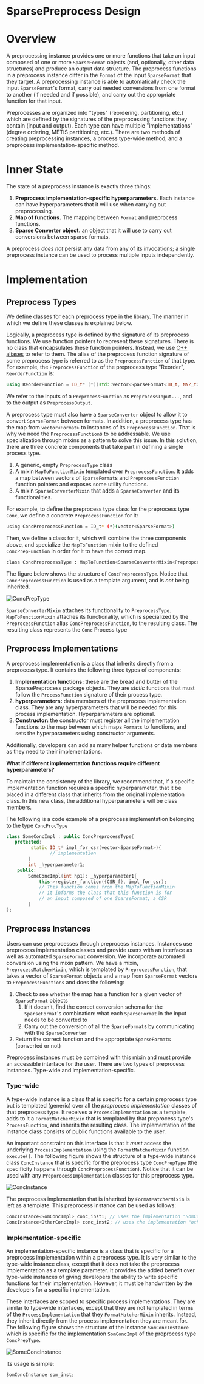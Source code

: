 # SparsePreprocess Design

# Overview

A preprocessing instance provides one or more functions that take an input composed of one or more `SparseFormat` objects (and, optionally, other data structures) and produce an output data structure. The preprocess functions in a preprocess instance differ in the `Format` of the input `SparseFormat` that they target. A preprocessing instance is able to automatically check the input `SparseFormat`'s format, carry out needed conversions from one format to another (if needed and if possible), and carry out the appropriate function for that input. 

Preprocesses are organized into "types" (reordering, partitioning, etc.) which are defined by the signatures of the preprocessing functions they contain (input and output). Each type can have multiple "implementations" (degree ordering, METIS partitioning, etc.). There are two methods of creating preprocessing instances, a process type-wide method, and a preprocess implementation-specific method.

# Inner State

The state of a preprocess instance is exactly three things:

1. **Preprocess implementation-specific hyperparameters.** Each instance can have hyperparameters that it will use when carrying out preprocessing.
2. **Map of functions.** The mapping between `Format` and preprocess functions.
3. **Sparse Converter object.** an object that it will use to carry out conversions between sparse formats.

A preprocess *does not* persist any data from any of its invocations; a single preprocess instance can be used to process multiple inputs independently.

# Implementation

## Preprocess Types

We define classes for each preprocess type in the library. The manner in which we define these classes is explained below.

Logically, a preprocess type is defined by the signature of its preprocess functions. We use function pointers to represent these signatures. There is no class that encapsulates these function pointers. Instead, we use [C++ aliases](https://en.cppreference.com/w/cpp/language/type_alias) to refer to them. The alias of the preprocess function signature of some preprocess type is referred to as the `PreprocessFunction` of that type. For example, the `PreprocessFunction` of the preprocess type "Reorder", `ReorderFunction` is:

```cpp
using ReorderFunction = ID_t* (*)(std::vector<SparseFormat<ID_t, NNZ_t>*>)
```

We refer to the inputs of a `PreprocessFunction` as `PreprocessInput...`, and to the output as `PreprocessOutput`. 

A preprocess type must also have a `SparseConverter` object to allow it to convert `SparseFormat` between formats. In addition, a preprocess type has the map from `vector<Format>` to instances of its `PreprocessFunction`. That is why we need the `PreprocessFunction`s to be addressable. We use specialization through mixins as a pattern to solve this issue. In this solution, there are three concrete components that take part in defining a single process type. 

1. A generic, empty `PreprocessType` class
2. A mixin `MapToFunctionMixin` templated over `PreprocessFunction`. It adds a map between vectors of `SparseFormat`s and `PreprocessFunction` function pointers and exposes some utility functions.
3. A mixin `SparseConverterMixin` that adds a `SparseConverter` and its functionalities.

For example, to define the preprocess type class for the preprocess type `Conc`, we define a concrete `PreprocessFunction` for it:

```bash
using ConcPreprocessFunction = ID_t* (*)(vector<SparseFormat>) 
```

Then, we define a class for it, which will combine the three components above, and specialize the `MapToFunction` mixin to the defined `ConcPrepFunction` in order for it to have the correct map.

```bash
class ConcPreprocessType : MapToFunction<SparseConverterMixin<PrepropcessType>, ConcPreprocessFunction>{};
```

The figure below shows the structure of `ConcPreprocessType`. Notice that `ConcPreprocessFunction` is used as a template argument, and is *not* being inherited.

![ConcPrepType](../../doxygen/pages/res/concpreptype.png)

`SparseConverterMixin` attaches its functionality to `PreprocessType`. `MapToFunctionMixin` attaches its functionality, which is specialized by the `PreprocessFunction` alias `ConcPreprocessFunction`, to the resulting class. The resulting class represents the `Conc` Process type

## Preprocess Implementations

A preprocess implementation is a class that inherits directly from a preprocess type. It contains the following three types of components:

1. **Implementation functions:** these are the bread and butter of the SparsePreprocess package objects. They are *static* functions that must follow the `ProcessFunction` signature of their process type.
2. **hyperparameters:** data members of the preprocess implementation class. They are any hyperparameters that will be needed for this process implementation. Hyperparameters are optional.
3. **Constructor:** the constructor must register all the implementation functions to the map between which maps `Formats` to functions, and sets the hyperparameters using constructor arguments.

Additionally, developers can add as many helper functions or data members as they need to their implementations.

**What if different implementation functions require different hyperparameters?**

To maintain the consistency of the library, we recommend that, if a specific implementation function requires a specific hyperparameter, that it be placed in a different class that inherits from the original implementation class. In this new class, the additional hyperparameters will be class members.

The following is a code example of a preprocess implementation belonging to the type `ConcProcType`

```cpp
class SomeConcImpl : public ConcPreprocessType{
   protected:
		 static ID_t* impl_for_csr(vector<SparseFormat>){
				// implementation
		}
		int _hyperparameter1;
	public:
		SomeConcImpl(int hp1): _hyperparameter1{
			this->register_function({CSR_f}, impl_for_csr);
			// This function comes from the MapToFunctionMixin
			// it informs the class that this function is for
			// an input composed of one SparseFormat; a CSR 
		}
};
```

## Preprocess Instances

Users can use preprocesses through preprocess instances. Instances use preprocess implementation classes and provide users with an interface as well as automated `SparseFormat` conversion. We incorporate automated conversion using the mixin pattern. We have a mixin, `PreprocessMatcherMixin`, which is templated by `PreprocessFunction`, that takes a vector of `SparseFormat` objects and a map from `SparseFormat` vectors to `PreprocessFunctions` and does the following:

1. Check to see whether the map has a function for a given vector of `SparseFormat` objects
    1. If it doesn't, find the correct conversion schema for the `SparseFormat`'s combination: what each `SparseFormat` in the input needs to be converted to
    2. Carry out the conversion of all the `SparseFormat`s by communicating with the `SparseConverter`
2. Return the correct function and the appropriate `SparseFormat`s (converted or not)

Preprocess instances must be combined with this mixin and must provide an accessible interface for the user. There are two types of preprocess instances. Type-wide and implementation-specific.

### Type-wide

A type-wide instance is a class that is specific for a certain preprocess type but is templated (generic) over all the *preprocess implementation* classes of that preprocess type. It receives a `ProcessImplementation` as a template, adds to it a `FormatMatcherMixin` that is templated by that preprocess type's `ProcessFunction`, and inherits the resulting class. The implementation of the instance class consists of public functions available to the user.

An important constraint on this interface is that it *must* access the underlying `ProcessImplementation` using the `FormatMatcherMixin` function `execute()`. The following figure shows the structure of a type-wide instance class `ConcInstance` that is specific for the preprocess type `ConcPrepType` (the specificity happens through `ConcPreprocessFunction`). Notice that it can be used with any `PreporocessImplementation` classes for this preprocess type.

![ConcInstance](../../doxygen/pages/res/concinstance.png)

The preprocess implementation that is inherited by `FormatMatcherMixin` is left as a template. This preprocess instance can be used as follows:

```cpp
ConcInstance<SomConcImpl> conc_inst1; // uses the implementation "SomConcImpl"
ConcInstance<OtherConcImpl> conc_inst2; // uses the implementation "otherConcImpl"
```

### Implementation-specific

An implementation-specific instance is a class that is specific for a preprocess implementation within a preprocess type. It is very similar to the type-wide instance class, except that it does not take the preprocess implementation as a template parameter. It provides the added benefit over type-wide instances of giving developers the ability to write specific functions for their implementation. However, it must be handwritten by the developers for a specific implementation. 

These interfaces are scoped to specific process implementations. They are similar to type-wide interfaces, except that they are not templated in terms of the `ProcessImplementation` that they `FormatMatcherMixin` inherits. Instead, they inherit directly from the process implementation they are meant for. The following figure shows the structure of the instance `SomConcInstance` which is specific for the implementation `SomConcImpl` of the preprocess type `ConcPrepType`.

![SomeConcInstance](../../doxygen/pages/res/someconcinstance.png)

Its usage is simple:

```cpp
SomConcInstance som_inst;
```